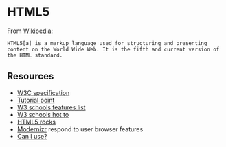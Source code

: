 # HTML5

From [Wikipedia](https://en.wikipedia.org/wiki/HTML5):

	HTML5[a] is a markup language used for structuring and presenting content on the World Wide Web. It is the fifth and current version of the HTML standard.

## Resources

- [W3C specification](https://www.w3.org/TR/html5/)
- [Tutorial point](https://www.tutorialspoint.com/html5/index.htm)
- [W3 schools features list](https://www.w3schools.com/html/html5_new_elements.asp)
- [W3 schools hot to](https://www.w3schools.com/howto/default.asp)
- [HTML5 rocks](https://www.html5rocks.com)
- [Modernizr](https://modernizr.com/) respond to user browser features
- [Can I use?](https://caniuse.com/)